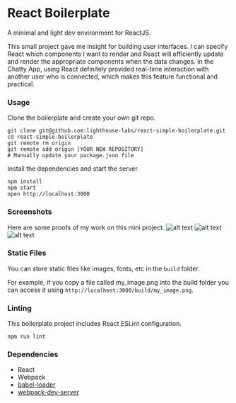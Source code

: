React Boilerplate
=====================

A minimal and light dev environment for ReactJS.

This small project gave me insight for building user interfaces. I can specify React which components I want to render and React will efficiently update and render the appropriate components when the data changes. In the Chatty App, using React definitely provided real-time interaction with another user who is connected, which makes this feature functional and practical.

### Usage

Clone the boilerplate and create your own git repo.

```
git clone git@github.com:lighthouse-labs/react-simple-boilerplate.git
cd react-simple-boilerplate
git remote rm origin
git remote add origin [YOUR NEW REPOSITORY]
# Manually update your package.json file
```

Install the dependencies and start the server.

```
npm install
npm start
open http://localhost:3000
```
### Screenshots
Here are some proofs of my work on this mini project.
![alt text](Chatt-App-Typed-Hello.png)
![alt text](Changed-name.png)
![alt text](Posted-image.png)

### Static Files

You can store static files like images, fonts, etc in the `build` folder.

For example, if you copy a file called my_image.png into the build folder you can access it using `http://localhost:3000/build/my_image.png`.

### Linting

This boilerplate project includes React ESLint configuration.

```
npm run lint
```

### Dependencies

* React
* Webpack
* [babel-loader](https://github.com/babel/babel-loader)
* [webpack-dev-server](https://github.com/webpack/webpack-dev-server)
